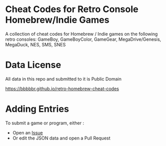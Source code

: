 # Cheat Codes for Retro Console Homebrew/Indie Games

A collection of cheat codes for Homebrew / Indie games on the following retro consoles:
GameBoy, GameBoyColor, GameGear, MegaDrive/Genesis, MegaDuck, NES, SMS, SNES


# Data License

All data in this repo and submitted to it is Public Domain

https://bbbbbr.github.io/retro-homebrew-cheat-codes


# Adding Entries
To submit a game or program, either :
- Open an [Issue](https://github.com/bbbbbr/retro-homebrew-cheat-codes/issues)
- Or edit the JSON data and open a Pull Request
